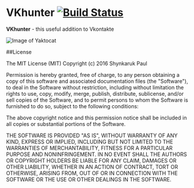 # VKhunter [![Build Status](https://travis-ci.org/Overkloker/VKhunter.svg?branch=develop)](https://travis-ci.org/Overkloker/VKhunter)

**VKhunter** - this useful addition to Vkontakte

![Image of Yaktocat](https://cdn.colorlib.com/wp/wp-content/uploads/sites/2/minimal-bright-flat-social-icons.gif)

##License

The MIT License (MIT)
Copyright (c) 2016 Shynkaruk Paul

Permission is hereby granted, free of charge, to any person obtaining a copy of this software and associated documentation files (the "Software"), to deal in the Software without restriction, including without limitation the rights to use, copy, modify, merge, publish, distribute, sublicense, and/or sell copies of the Software, and to permit persons to whom the Software is furnished to do so, subject to the following conditions:

The above copyright notice and this permission notice shall be included in all copies or substantial portions of the Software.

THE SOFTWARE IS PROVIDED "AS IS", WITHOUT WARRANTY OF ANY KIND, EXPRESS OR IMPLIED, INCLUDING BUT NOT LIMITED TO THE WARRANTIES OF MERCHANTABILITY, FITNESS FOR A PARTICULAR PURPOSE AND NONINFRINGEMENT. IN NO EVENT SHALL THE AUTHORS OR COPYRIGHT HOLDERS BE LIABLE FOR ANY CLAIM, DAMAGES OR OTHER LIABILITY, WHETHER IN AN ACTION OF CONTRACT, TORT OR OTHERWISE, ARISING FROM, OUT OF OR IN CONNECTION WITH THE SOFTWARE OR THE USE OR OTHER DEALINGS IN THE SOFTWARE.
